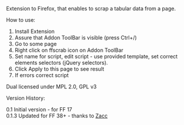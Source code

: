 Extension to Firefox, that enables to scrap a tabular data from a page.

How to use:
1) Install Extension
2) Assure that Addon ToolBar is visible (press Ctrl+/)
3) Go to some page
4) Right click on ffscrab icon on Addon ToolBar
5) Set name for script, edit script - use provided template, set correct elements selectors (jQuery selectors).
6) Click Apply to this page to see result
7) If errors correct script



Dual licensed under MPL 2.0, GPL v3

Version History:

0.1 Initial version - for FF 17  
0.1.3 Updated for FF 38+  - thanks to [Zacc](https://github.com/zacc/ffscrap/tree/remove_widget)